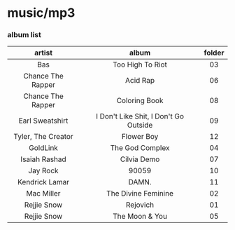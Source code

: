 # music/mp3

### album list

artist | album | folder
:----: | :---: | :---:
Bas | Too High To Riot | 03
Chance The Rapper | Acid Rap | 06
Chance The Rapper | Coloring Book | 08
Earl Sweatshirt | I Don't Like Shit, I Don't Go Outside | 09
Tyler, The Creator | Flower Boy | 12
GoldLink | The God Complex | 04
Isaiah Rashad | Cilvia Demo | 07
Jay Rock | 90059 | 10
Kendrick Lamar | DAMN. | 11
Mac Miller | The Divine Feminine | 02
Rejjie Snow | Rejovich | 01
Rejjie Snow | The Moon & You | 05


